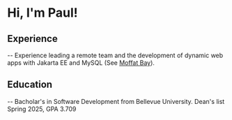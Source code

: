 # Hi,  I'm Paul!

## Experience
--
Experience leading a remote team and the development of dynamic web apps with Jakarta EE and MySQL (See [Moffat Bay](https://github.com/paulromer12/Moffat-Bay)).  

## Education
--
Bacholar's in Software Development from Bellevue University. Dean's list Spring 2025, GPA 3.709
